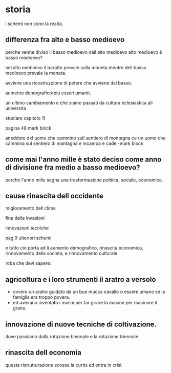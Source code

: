 # storia
i schemi non sono la realta.

## differenza fra alto e basso medioevo

perche venne diviso il basso medioevo dall alto medioevo alto medioevo è basso medioevo?

nel alto medioevo il baratto prevale sulla moneta mentre dell basso medioevo prevale la moneta.

avviene una ricostruzzione di potere che avviene dal basso.

aumento demografico(piu esseri umani).

un ultimo cambiamento e che siamo passati da cultura eclesiastica all universita

studiare capitolo 1)

pagina 48 mark block

aneddoto del uomo che cammino sull sentiero di montagna
ce un uomo che cammina sul sentiero di mantagna e incampa e cade
-mark block

## come mai l'anno mille è stato deciso come anno di divisione fra medio a basso medioevo?

perche l'anno mille segna una trasformazione politica, sociale, economica.

## cause rinascita dell occidente

migloramento dell clima

fine delle invasioni

innovazioni tecniche

pag 9 ulteriori schemi

e tutto cio porta ad li aumento demografico, rinascita economica, rinnovamento della societa, e rinnovamento culturale

roba che devi sapere:

## agricoltura e i loro strumenti il **aratro a versolo**
- ovvero un aratro guidato da un bue mucca cavallo o essere umano se la famiglia era troppo povera.
- ed avevano inventato i mulini per far girare la macine per macinare il grano.

## innovazione di nuove **tecniche di coltivazione**.

dove passiamo dalla rotazione biennale e la rotazione triennale

## rinascita dell economia

questa ristrutturazione scosse la curtis ed entra in crisi.

